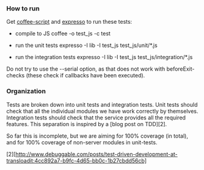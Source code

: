 ### How to run

Get [coffee-script][0] and [expresso][1] to run these tests:

* compile to JS
	coffee -o test_js -c test

* run the unit tests
  expresso -I lib -I test_js test_js/unit/*.js

* run the integration tests
	expresso -I lib -I test_js test_js/integration/*.js
	
Do not try to use the --serial option, as that does not work with beforeExit-checks (these check if callbacks have been executed).

[0]: http://jashkenas.github.com/coffee-script/
[1]: https://github.com/visionmedia/expresso


### Organization

Tests are broken down into unit tests and integration tests.
Unit tests should check that all the individual modules we have work correctly by themselves.
Integration tests should check that the service provides all the required features. 
This separation is inspired by a [blog post on TDD][2].

So far this is incomplete, but we are aiming for 100% coverage (in total), and for 100% coverage of non-server modules in unit-tests.

[2][http://www.debuggable.com/posts/test-driven-development-at-transloadit:4cc892a7-b9fc-4d65-bb0c-1b27cbdd56cb]
